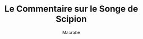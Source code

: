 ---
title: Le Commentaire sur le Songe de Scipion
author: Macrobe
section: Livre 2, Chapitre I
layout: text
---
